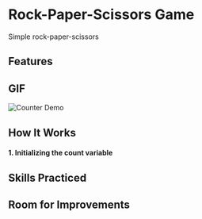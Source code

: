 # Rock-Paper-Scissors Game

Simple rock-paper-scissors

## Features

## GIF

![Counter Demo](assets/rock_paper_scissors.gif)

## How It Works

#### 1. Initializing the count variable

## Skills Practiced

## Room for Improvements
